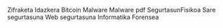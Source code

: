 Zifraketa
Idazkera
Bitcoin
Malware
Malware pdf
SegurtasunFisikoa
Sare segurtasuna
Web segurtasuna
Informatika Forensea
